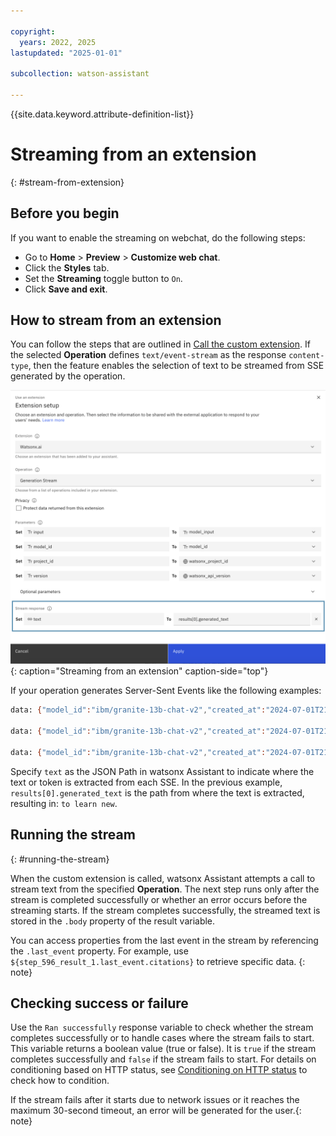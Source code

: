 ```yaml
---

copyright:
  years: 2022, 2025
lastupdated: "2025-01-01"

subcollection: watson-assistant

---
```


{{site.data.keyword.attribute-definition-list}}

# Streaming from an extension
{: #stream-from-extension}

## Before you begin

If you want to enable the streaming on webchat, do the following steps:

-   Go to **Home** > **Preview** > **Customize web chat**.
-   Click the **Styles** tab.
-   Set the **Streaming** toggle button to `On`.
-   Click **Save and exit**.

## How to stream from an extension

You can follow the steps that are outlined in [Call the custom extension](/docs/watson-assistant?topic=watson-assistant-call-extension). If the selected **Operation** defines `text/event-stream` as the response `content-type`, then the feature enables the selection of text to be streamed from SSE generated by the operation.

![Streaming from an extension](images/extension-setup.png){: caption="Streaming from an extension" caption-side="top"}

If your operation generates Server-Sent Events like the following examples:

```bash
data: {"model_id":"ibm/granite-13b-chat-v2","created_at":"2024-07-01T21:49:29.696Z","results":[{"generated_text":"to lear","generated_token_count":10,"input_token_count":0,"stop_reason":"not_finished"}]}

data: {"model_id":"ibm/granite-13b-chat-v2","created_at":"2024-07-01T21:49:29.731Z","results":[{"generated_text":"n ne","generated_token_count":11,"input_token_count":0,"stop_reason":"not_finished"}]}

data: {"model_id":"ibm/granite-13b-chat-v2","created_at":"2024-07-01T21:49:29.767Z","results":[{"generated_text":"w skill","generated_token_count":12,"input_token_count":0,"stop_reason":"not_finished"}]}
```

Specify `text` as the JSON Path in watsonx Assistant to indicate where the text or token is extracted from each SSE. In the previous example, `results[0].generated_text` is the path from where the text is extracted, resulting in: `to learn new`.

## Running the stream
{: #running-the-stream}

When the custom extension is called, watsonx Assistant attempts a call to stream text from the specified **Operation**. The next step runs only after the stream is completed successfully or whether an error occurs before the streaming starts. If the stream completes successfully, the streamed text is stored in the `.body` property of the result variable.

You can access properties from the last event in the stream by referencing the `.last_event` property. For example, use `${step_596_result_1.last_event.citations}` to retrieve specific data.
{: note}

## Checking success or failure

Use the `Ran successfully` response variable to check whether the stream completes successfully or to handle cases where the stream fails to start. This variable returns a boolean value (true or false). It is `true` if the stream completes successfully and `false` if the stream fails to start. For details on conditioning based on HTTP status, see [Conditioning on HTTP status](/docs/watson-assistant?topic=watson-assistant-call-extension#extension-condition-status) to check how to condition.


If the stream fails after it starts due to network issues or it reaches the maximum 30-second timeout, an error will be generated for the user.{: note}
